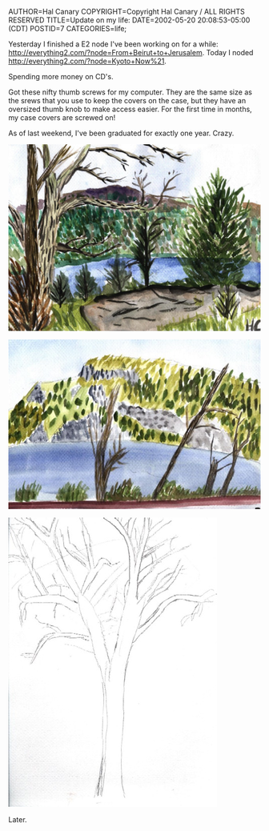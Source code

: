AUTHOR=Hal Canary
COPYRIGHT=Copyright Hal Canary / ALL RIGHTS RESERVED
TITLE=Update on my life:
DATE=2002-05-20 20:08:53-05:00 (CDT)
POSTID=7
CATEGORIES=life;

Yesterday I finished a E2 node I've been working on for a while: <http://everything2.com/?node=From+Beirut+to+Jerusalem>. Today I noded <http://everything2.com/?node=Kyoto+Now%21>.

Spending more money on CD's.

Got these nifty thumb screws for my computer. They are the same size as the srews that you use to keep the covers on the case, but they have an oversized thumb knob to make access easier. For the first time in months, my case covers are screwed on!

As of last weekend, I've been graduated for exactly one year. Crazy.

![/art/devil-01.jpg](/art/devil-01.jpg)	
                                      
![/art/devil-02.jpg](/art/devil-02.jpg)	
                                      
![/art/devil-03.jpg](/art/devil-03.jpg)	

Later.

